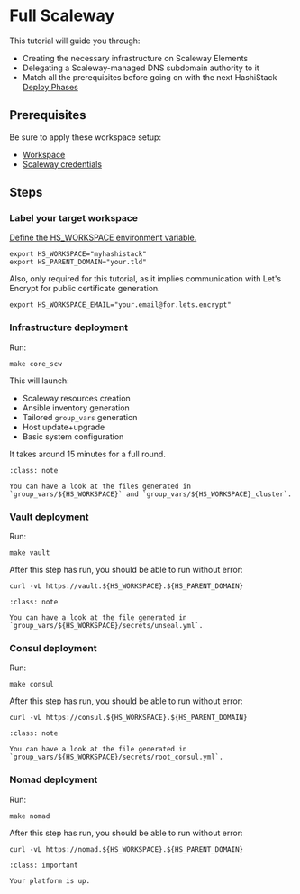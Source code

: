 # Full Scaleway

This tutorial will guide you through:

* Creating the necessary infrastructure on Scaleway Elements
* Delegating a Scaleway-managed DNS subdomain authority to it
* Match all the prerequisites before going on with the next HashiStack [Deploy Phases](/explanations/deploy_phases.md)

## Prerequisites

Be sure to apply these workspace setup:

* [Workspace](/howto/get_started.md)
* [Scaleway credentials](/howto/init_scw.md)

## Steps

### Label your target workspace

[Define the HS_WORKSPACE environment variable.](/explanations/hs_workspace_env_var.md)

```
export HS_WORKSPACE="myhashistack"
export HS_PARENT_DOMAIN="your.tld"
```

Also, only required for this tutorial, as it implies communication with Let's Encrypt for public certificate generation.

```
export HS_WORKSPACE_EMAIL="your.email@for.lets.encrypt"
```

### Infrastructure deployment

Run:

```
make core_scw
```

This will launch:

* Scaleway resources creation
* Ansible inventory generation
* Tailored `group_vars` generation
* Host update+upgrade
* Basic system configuration

It takes around 15 minutes for a full round.

```{admonition} Digging deeper
:class: note

You can have a look at the files generated in `group_vars/${HS_WORKSPACE}` and `group_vars/${HS_WORKSPACE}_cluster`.
```

### Vault deployment

Run:

```
make vault
```

After this step has run, you should be able to run without error:

```
curl -vL https://vault.${HS_WORKSPACE}.${HS_PARENT_DOMAIN}
```

```{admonition} Digging deeper
:class: note

You can have a look at the file generated in `group_vars/${HS_WORKSPACE}/secrets/unseal.yml`.
```


### Consul deployment

Run:
```
make consul
```

After this step has run, you should be able to run without error:

```
curl -vL https://consul.${HS_WORKSPACE}.${HS_PARENT_DOMAIN}
```


```{admonition} Digging deeper
:class: note

You can have a look at the file generated in `group_vars/${HS_WORKSPACE}/secrets/root_consul.yml`.
```


### Nomad deployment

Run:
```
make nomad
```

After this step has run, you should be able to run without error:

```
curl -vL https://nomad.${HS_WORKSPACE}.${HS_PARENT_DOMAIN}
```


```{admonition} Achievement Unlocked
:class: important

Your platform is up.
```
